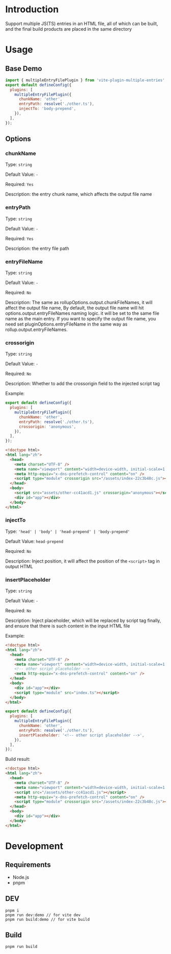 # Introduction

Support multiple JS(TS) entries in an HTML file, all of which can be built, and the final build products are placed in the same directory

# Usage 

## Base Demo

```js
import { multipleEntryFilePlugin } from 'vite-plugin-multiple-entries';
export default defineConfig({
  plugins: [
    multipleEntryFilePlugin({
      chunkName: 'other',
      entryPath: resolve('./other.ts'),
      injectTo: 'body-prepend',
    }),
  ],
});
```

## Options

### chunkName

Type: `string`

Default Value: `-`

Required: `Yes`

Description: the entry chunk name, which affects the output file name

### entryPath

Type: `string`

Default Value: `-`

Required: `Yes`

Description: the entry file path

### entryFileName

Type: `string`

Default Value: `-`

Required: `No`

Description: The same as rollupOptions.output.chunkFileNames, it will affect the output file name, By default, the output file name will hit options.output.entryFileNames naming logic. it will be set to the same file name as the main entry. If you want to specify the output file name, you need set pluginOptions.entryFileName in the same way as rollup.output.entryFileNames.
### crossorigin

Type: `string`

Default Value: `-`

Required: `No`

Description: Whether to add the crossorigin field to the injected script tag

Example:

```js
export default defineConfig({
  plugins: [
    multipleEntryFilePlugin({
      chunkName: 'other',
      entryPath: resolve('./other.ts'),
      crossorigin: 'anonymous',
    }),
  ],
});
```

```html
<!doctype html>
<html lang="zh">
  <head>
    <meta charset="UTF-8" />
    <meta name="viewport" content="width=device-width, initial-scale=1.0" />
    <meta http-equiv="x-dns-prefetch-control" content="on" />
    <script type="module" crossorigin src="/assets/index-22c3b48c.js"></script>
  </head>
  <body>
    <script src="assets/other-cc41acd1.js" crossorigin="anonymous"></script>
    <div id="app"></div>
  </body>
</html>
```

### injectTo

Type: `'head' | 'body' | 'head-prepend' | 'body-prepend'`

Default Value: `head-prepend`

Required: `No`

Description: Inject position, it will affect the position of the `<script>` tag in output HTML
### insertPlaceholder

Type: `string`

Default Value: `-`

Required: `No`

Description: Inject placeholder, which will be replaced by script tag finally, and ensure that there is such content in the input HTML file

Example:

```html
<!doctype html>
<html lang="zh">
  <head>
    <meta charset="UTF-8" />
    <meta name="viewport" content="width=device-width, initial-scale=1.0" />
    <!-- other script placeholder -->
    <meta http-equiv="x-dns-prefetch-control" content="on" />
  </head>
  <body>
    <div id="app"></div>
    <script type="module" src="index.ts"></script>
  </body>
</html>
```

```javascript
export default defineConfig({
  plugins: [
    multipleEntryFilePlugin({
      chunkName: 'other',
      entryPath: resolve('./other.ts'),
      insertPlaceholder: '<!-- other script placeholder -->',
    }),
  ],
});
```

Build result:

```html
<!doctype html>
<html lang="zh">
  <head>
    <meta charset="UTF-8" />
    <meta name="viewport" content="width=device-width, initial-scale=1.0" />
    <script src="/assets/other-cc41acd1.js"></script>
    <meta http-equiv="x-dns-prefetch-control" content="on" />
    <script type="module" crossorigin src="/assets/index-22c3b48c.js"></script>
  </head>
  <body>
    <div id="app"></div>
  </body>
</html>
```

# Development
## Requirements
- Node.js
- pnpm

## DEV
```shell
pnpm i
pnpm run dev:demo // for vite dev
pnpm run build:demo // for vite build
```
## Build

```shell
pnpm run build
```